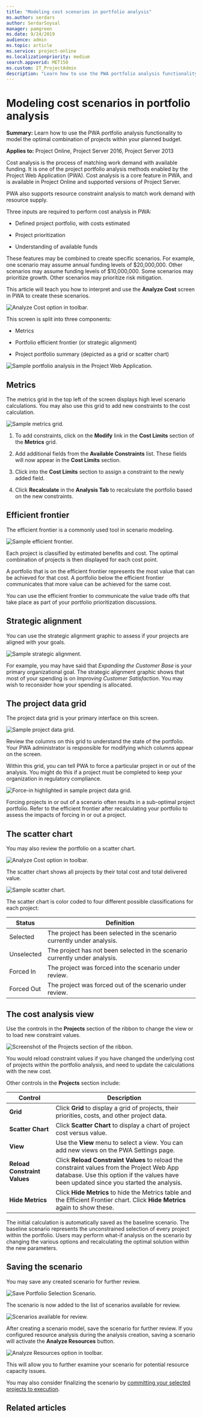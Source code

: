 ```yaml
---
title: "Modeling cost scenarios in portfolio analysis"
ms.author: serdars
author: SerdarSoysal
manager: pamgreen
ms.date: 9/24/2019
audience: admin
ms.topic: article
ms.service: project-online
ms.localizationpriority: medium
search.appverid: MET150
ms.custom: IT_ProjectAdmin
description: "Learn how to use the PWA portfolio analysis functionality to model the optimal combination of projects within your planned budget."
---
```


# Modeling cost scenarios in portfolio analysis

**Summary:** Learn how to use the PWA portfolio analysis functionality to model the optimal combination of projects within your planned budget.

**Applies to:** Project Online, Project Server 2016, Project Server 2013

Cost analysis is the process of matching work demand with available funding. It is one of the project portfolio analysis methods enabled by the Project Web Application (PWA). Cost analysis is a core feature in PWA, and is available in Project Online and supported versions of Project Server.

PWA also supports resource constraint analysis to match work demand with resource supply.

Three inputs are required to perform cost analysis in PWA:

- Defined project portfolio, with costs estimated

- Project prioritization

- Understanding of available funds

These features may be combined to create specific scenarios. For example, one scenario may assume annual funding levels of $20,000,000. Other scenarios may assume funding levels of $10,000,000. Some scenarios may prioritize growth. Other scenarios may prioritize risk mitigation.

This article will teach you how to interpret and use the **Analyze Cost** screen in PWA to create these scenarios.

![Analyze Cost option in toolbar.](media/11-image1.png)

This screen is split into three components:

- Metrics

- Portfolio efficient frontier (or strategic alignment)

- Project portfolio summary (depicted as a grid or scatter chart)

![Sample portfolio analysis in the Project Web Application.](media/01-image1.png)

## Metrics

The metrics grid in the top left of the screen displays high level scenario calculations. You may also use this grid to add new constraints to the cost calculation.

![Sample metrics grid.](media/11-image3.png)

1. To add constraints, click on the **Modify** link in the **Cost Limits** section of the **Metrics** grid.

2. Add additional fields from the **Available Constraints** list. These fields will now appear in the **Cost Limits** section.

3. Click into the **Cost Limits** section to assign a constraint to the newly added field.

4. Click **Recalculate** in the **Analysis Tab** to recalculate the portfolio based on the new constraints.

## Efficient frontier

The efficient frontier is a commonly used tool in scenario modeling.

![Sample efficient frontier.](media/11-image4.png)

Each project is classified by estimated benefits and cost. The optimal combination of projects is then displayed for each cost point.

A portfolio that is on the efficient frontier represents the most value that can be achieved for that cost. A portfolio below the efficient frontier communicates that more value can be achieved for the same cost.

You can use the efficient frontier to communicate the value trade offs that take place as part of your portfolio prioritization discussions.

## Strategic alignment

You can use the strategic alignment graphic to assess if your projects are aligned with your goals.

![Sample strategic alignment.](media/11-image5.png)

For example, you may have said that *Expanding the Customer Base* is your primary organizational goal. The strategic alignment graphic shows that most of your spending is on *Improving Customer Satisfaction*. You may wish to reconsider how your spending is allocated.

## The project data grid

The project data grid is your primary interface on this screen.

![Sample project data grid.](media/11-image6.png)

Review the columns on this grid to understand the state of the portfolio. Your PWA administrator is responsible for modifying which columns appear on the screen.

Within this grid, you can tell PWA to force a particular project in or out of the analysis. You might do this if a project must be completed to keep your organization in regulatory compliance.

![Force-in highlighted in sample project data grid.](media/11-image7.png)

Forcing projects in or out of a scenario often results in a sub-optimal project portfolio. Refer to the efficient frontier after recalculating your portfolio to assess the impacts of forcing in or out a project.

## The scatter chart

You may also review the portfolio on a scatter chart.

![Analyze Cost option in toolbar.](media/11-image8.png)

The scatter chart shows all projects by their total cost and total delivered value.

![Sample scatter chart.](media/11-image9.png)

The scatter chart is color coded to four different possible classifications for each project:

| Status     | Definition                                                                  |
| ---------- | --------------------------------------------------------------------------- |
| Selected   | The project has been selected in the scenario currently under analysis.     |
| Unselected | The project has not been selected in the scenario currently under analysis. |
| Forced In  | The project was forced into the scenario under review.                      |
| Forced Out | The project was forced out of the scenario under review.                    |

## The cost analysis view

Use the controls in the **Projects** section of the ribbon to change the view or to load new constraint values.

![Screenshot of the Projects section of the ribbon.](media/11-image10.png)

You would reload constraint values if you have changed the underlying cost of projects within the portfolio analysis, and need to update the calculations with the new cost.

Other controls in the **Projects** section include:

| **Control**                  | **Description**                                                                                                                                                                       |
| ---------------------------- | ------------------------------------------------------------------------------------------------------------------------------------------------------------------------------------- |
| **Grid**                     | Click **Grid** to display a grid of projects, their priorities, costs, and other project data.                                                                                        |
| **Scatter Chart**            | Click **Scatter Chart** to display a chart of project cost versus value.                                                                                                              |
| **View**                     | Use the **View** menu to select a view. You can add new views on the PWA Settings page.                                                                                               |
| **Reload Constraint Values** | Click **Reload Constraint Values** to reload the constraint values from the Project Web App database. Use this option if the values have been updated since you started the analysis. |
| **Hide Metrics**             | Click **Hide Metrics** to hide the Metrics table and the Efficient Frontier chart. Click **Hide Metrics** again to show these.                                                        |

The initial calculation is automatically saved as the baseline scenario. The baseline scenario represents the unconstrained selection of every project within the portfolio. Users may perform what-if analysis on the scenario by changing the various options and recalculating the optimal solution within the new parameters.

## Saving the scenario

You may save any created scenario for further review.

![Save Portfolio Selection Scenario.](media/11-image11.png)

The scenario is now added to the list of scenarios available for review.

![Scenarios available for review.](media/11-image12.png)

After creating a scenario model, save the scenario for further review. If you configured resource analysis during the analysis creation, saving a scenario will activate the **Analyze Resources** button.

![Analyze Resources option in toolbar.](media/11-image13.png)

This will allow you to further examine your scenario for potential resource capacity issues.

You may also consider finalizing the scenario by [committing your selected projects to execution](committing-the-scenario.md).

## Related articles
